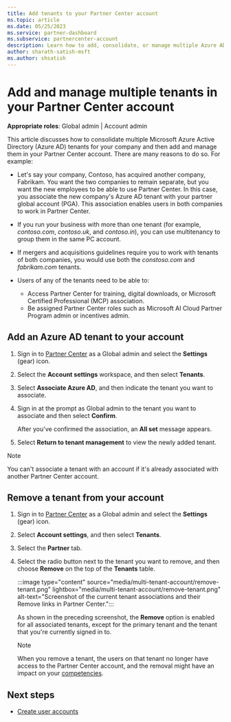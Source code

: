 ```yaml
---
title: Add tenants to your Partner Center account
ms.topic: article
ms.date: 05/25/2023
ms.service: partner-dashboard
ms.subservice: partnercenter-account
description: Learn how to add, consolidate, or manage multiple Azure AD tenants in your Partner Center account, and learn why you might want to do so.
author: sharath-satish-msft
ms.author: shsatish
---
```


# Add and manage multiple tenants in your Partner Center account

**Appropriate roles**: Global admin | Account admin

This article discusses how to consolidate multiple Microsoft Azure Active Directory (Azure AD) tenants for your company and then add and manage them in your Partner Center account. There are many reasons to do so. For example:

- Let's say your company, Contoso, has acquired another company, Fabrikam. You want the two companies to remain separate, but you want the new employees to be able to use Partner Center. In this case, you associate the new company's Azure AD tenant with your partner global account (PGA). This association enables users in both companies to work in Partner Center.

- If you run your business with more than one tenant (for example, *contoso.com*, *contoso.uk*, and *contoso.in*), you can use multitenancy to group them in the same PC account.

- If mergers and acquisitions guidelines require you to work with tenants of both companies, you would use both the *constoso.com* and *fabrikam.com* tenants.

- Users of any of the tenants need to be able to:
  - Access Partner Center for training, digital downloads, or Microsoft Certified Professional (MCP) association.
  - Be assigned Partner Center roles such as Microsoft AI Cloud Partner Program admin or incentives admin.

## Add an Azure AD tenant to your account

1. Sign in to [Partner Center](https://partner.microsoft.com/dashboard/home) as a Global admin and select the **Settings** (gear) icon.

2. Select the **Account settings** workspace, and then select **Tenants**.

3. Select **Associate Azure AD**, and then indicate the tenant you want to associate.

4. Sign in at the prompt as Global admin to the tenant you want to associate and then select **Confirm**.

   After you've confirmed the association, an **All set** message appears.

5. Select **Return to tenant management** to view the newly added tenant.

> [!NOTE]
> You can't associate a tenant with an account if it's already associated with another Partner Center account.

## Remove a tenant from your account

1. Sign in to [Partner Center](https://partner.microsoft.com/dashboard/home) as a Global admin and select the **Settings** (gear) icon.

2. Select **Account settings**, and then select **Tenants**.

3. Select the **Partner** tab.

4. Select the radio button next to the tenant you want to remove, and then choose **Remove** on the top of the **Tenants** table.

   :::image type="content" source="media/multi-tenant-account/remove-tenant.png" lightbox="media/multi-tenant-account/remove-tenant.png" alt-text="Screenshot of the current tenant associations and their Remove links in Partner Center.":::

   As shown in the preceding screenshot, the **Remove** option is enabled for all associated tenants, except for the primary tenant and the tenant that you're currently signed in to.

   > [!NOTE]
   > When you remove a tenant, the users on that tenant no longer have access to the Partner Center account, and the removal might have an impact on your [competencies](https://partner.microsoft.com/membership/competencies).

## Next steps

- [Create user accounts](create-user-accounts-and-set-permissions.md)
